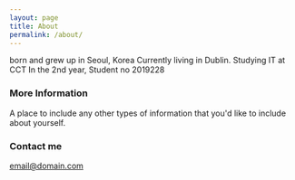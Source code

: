 ```yaml
---
layout: page
title: About
permalink: /about/
---
```


born and grew up in Seoul, Korea
Currently living in Dublin.
Studying IT at CCT
In the 2nd year, Student no 2019228


### More Information

A place to include any other types of information that you'd like to include about yourself.

### Contact me

[email@domain.com](mailto:poply2@gmail.com)
